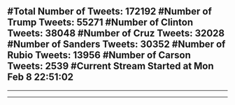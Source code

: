 #Total Number of Tweets: 172192 
#Number of Trump Tweets: 55271
#Number of Clinton Tweets: 38048
#Number of Cruz Tweets: 32028
#Number of Sanders Tweets: 30352
#Number of Rubio Tweets: 13956
#Number of Carson Tweets: 2539
#Current Stream Started at Mon Feb  8 22:51:02
---
---
---
